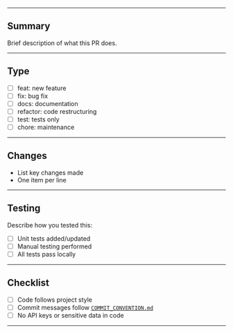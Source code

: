 
---

## Summary

Brief description of what this PR does.

---

## Type

- [ ] feat: new feature
- [ ] fix: bug fix
- [ ] docs: documentation
- [ ] refactor: code restructuring
- [ ] test: tests only
- [ ] chore: maintenance

---

## Changes

- List key changes made
- One item per line

---

## Testing

Describe how you tested this:

- [ ] Unit tests added/updated
- [ ] Manual testing performed
- [ ] All tests pass locally

---

## Checklist

- [ ] Code follows project style
- [ ] Commit messages follow [`COMMIT_CONVENTION.md`](./COMMIT_CONVENTION.md)
- [ ] No API keys or sensitive data in code

---

